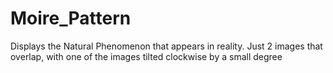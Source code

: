 # Moire_Pattern
Displays the Natural Phenomenon that appears in reality. Just 2 images that overlap, with one of the images tilted clockwise by a small degree
